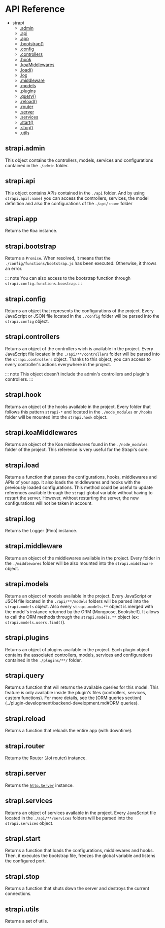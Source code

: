 # API Reference

  - strapi
    - [.admin](#strapiadmin)
    - [.api](#strapiapi)
    - [.app](#strapiapp)
    - [.bootstrap()](#strapibootstrap)
    - [.config](#strapiconfig)
    - [.controllers](#strapicontrollers)
    - [.hook](#strapihook)
    - [.koaMiddlewares](#strapikoaMiddlewares)
    - [.load()](#strapiload)
    - [.log](#strapilog)
    - [.middleware](#strapimiddleware)
    - [.models](#strapimodels)
    - [.plugins](#strapiplugins)
    - [.query()](#strapiquery)
    - [.reload()](#strapireload)
    - [.router](#strapirouter)
    - [.server](#strapiserver)
    - [.services](#strapiservices)
    - [.start()](#strapistart)
    - [.stop()](#strapistop)
    - [.utils](#strapiutils)


## strapi.admin

This object contains the controllers, models, services and configurations contained in the `./admin` folder.

## strapi.api

This object contains APIs contained in the `./api` folder.
And by using `strapi.api[:name]` you can access the controllers, services, the model definition and also the configurations of the `./api/:name` folder

## strapi.app

Returns the Koa instance.

## strapi.bootstrap

Returns a `Promise`. When resolved, it means that the `./config/functions/bootstrap.js` has been executed. Otherwise, it throws an error.

::: note
You can also access to the bootstrap function through `strapi.config.functions.boostrap`.
:::

## strapi.config

Returns an object that represents the configurations of the project. Every JavaScript or JSON file located in the `./config` folder will be parsed into the `strapi.config` object.

## strapi.controllers

Returns an object of the controllers wich is available in the project. Every JavaScript file located in the `./api/**/controllers` folder will be parsed into the `strapi.controllers` object. Thanks to this object, you can access to every controller's actions everywhere in the project.

::: note
This object doesn't include the admin's controllers and plugin's controllers.
:::

## strapi.hook

Returns an object of the hooks available in the project. Every folder that follows this pattern `strapi-*` and located in the `./node_modules` or `/hooks` folder will be mounted into the `strapi.hook` object.

## strapi.koaMiddlewares

Returns an object of the Koa middlewares found in the `./node_modules` folder of the project. This reference is very useful for the Strapi's core.

## strapi.load

Returns a function that parses the configurations, hooks, middlewares and APIs of your app. It also loads the middlewares and hooks with the previously loaded configurations. This method could be useful to update references available through the `strapi` global variable without having to restart the server. However, without restarting the server, the new configurations will not be taken in account.

## strapi.log

Returns the Logger (Pino) instance.

## strapi.middleware

Returns an object of the middlewares available in the project. Every folder in the `./middlewares` folder will be also mounted into the `strapi.middleware` object.

## strapi.models

Returns an object of models available in the project. Every JavaScript or JSON file located in the `./api/**/models` folders will be parsed into the `strapi.models` object. Also every `strapi.models.**` object is merged with the model's instance returned by the ORM (Mongoose, Bookshelf). It allows to call the ORM methods through the `strapi.models.**` object (ex: `strapi.models.users.find()`).

## strapi.plugins

Returns an object of plugins available in the project. Each plugin object contains the associated controllers, models, services and configurations contained in the `./plugins/**/` folder.

## strapi.query

Returns a function that will returns the available queries for this model. This feature is only available inside the plugin's files (controllers, services, custom functions). For more details, see the [ORM queries section](../plugin-development/backend-development.md#ORM queries).

## strapi.reload

Returns a function that reloads the entire app (with downtime).

## strapi.router

Returns the Router (Joi router) instance.

## strapi.server

Returns the [`http.Server`](https://nodejs.org/api/http.html#http_class_http_server) instance.

## strapi.services

Returns an object of services available in the project. Every JavaScript file located in the `./api/**/services` folders will be parsed into the `strapi.services` object.

## strapi.start

Returns a function that loads the configurations, middlewares and hooks. Then, it executes the bootstrap file, freezes the global variable and listens the configured port.

## strapi.stop

Returns a function that shuts down the server and destroys the current connections.

## strapi.utils

Returns a set of utils.

